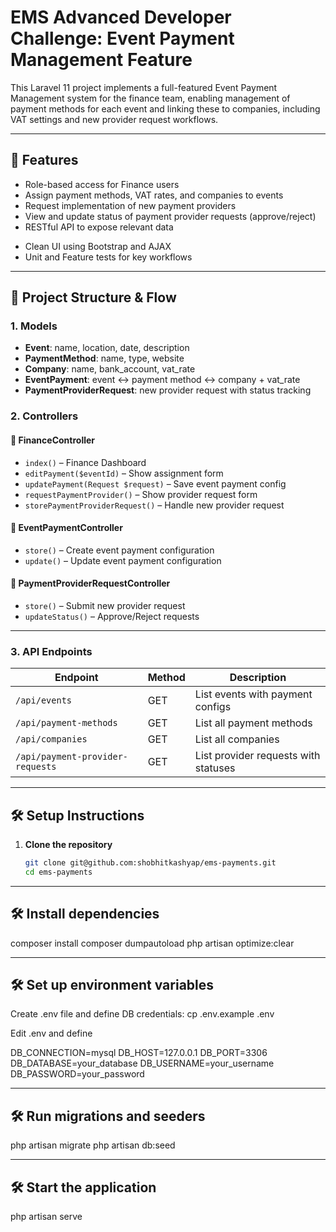 # EMS Advanced Developer Challenge: Event Payment Management Feature

This Laravel 11 project implements a full-featured Event Payment Management system for the finance team, enabling management of payment methods for each event and linking these to companies, including VAT settings and new provider request workflows.

---

## 🚀 Features

- Role-based access for Finance users
- Assign payment methods, VAT rates, and companies to events
- Request implementation of new payment providers
- View and update status of payment provider requests (approve/reject)
- RESTful API to expose relevant data
<!-- - Email notifications for configuration updates and request status changes -->
- Clean UI using Bootstrap and AJAX
- Unit and Feature tests for key workflows

---

## 📁 Project Structure & Flow

### 1. Models

- **Event**: name, location, date, description
- **PaymentMethod**: name, type, website
- **Company**: name, bank_account, vat_rate
- **EventPayment**: event ↔ payment method ↔ company + vat_rate
- **PaymentProviderRequest**: new provider request with status tracking

### 2. Controllers

#### 🔹 FinanceController
- `index()` – Finance Dashboard
- `editPayment($eventId)` – Show assignment form
- `updatePayment(Request $request)` – Save event payment config
- `requestPaymentProvider()` – Show provider request form
- `storePaymentProviderRequest()` – Handle new provider request

#### 🔹 EventPaymentController
- `store()` – Create event payment configuration
- `update()` – Update event payment configuration

#### 🔹 PaymentProviderRequestController
- `store()` – Submit new provider request
- `updateStatus()` – Approve/Reject requests

---

### 3. API Endpoints

| Endpoint                         | Method | Description                                  |
|----------------------------------|--------|----------------------------------------------|
| `/api/events`                   | GET    | List events with payment configs             |
| `/api/payment-methods`         | GET    | List all payment methods                     |
| `/api/companies`               | GET    | List all companies                           |
| `/api/payment-provider-requests` | GET  | List provider requests with statuses         |

---

<!-- ### 4. Email Notifications

- Sent to finance team upon successful configuration
- Sent to relevant users on provider request submission and status updates

--- -->

## 🛠️ Setup Instructions

1. **Clone the repository**

   ```bash
   git clone git@github.com:shobhitkashyap/ems-payments.git
   cd ems-payments

---

## 🛠️ Install dependencies

composer install
composer dumpautoload
php artisan optimize:clear

---
## 🛠️ Set up environment variables

Create .env file and define DB credentials:
cp .env.example .env

Edit .env and define

DB_CONNECTION=mysql
DB_HOST=127.0.0.1
DB_PORT=3306
DB_DATABASE=your_database
DB_USERNAME=your_username
DB_PASSWORD=your_password

---

## 🛠️ Run migrations and seeders
php artisan migrate
php artisan db:seed

---

## 🛠️ Start the application

php artisan serve
